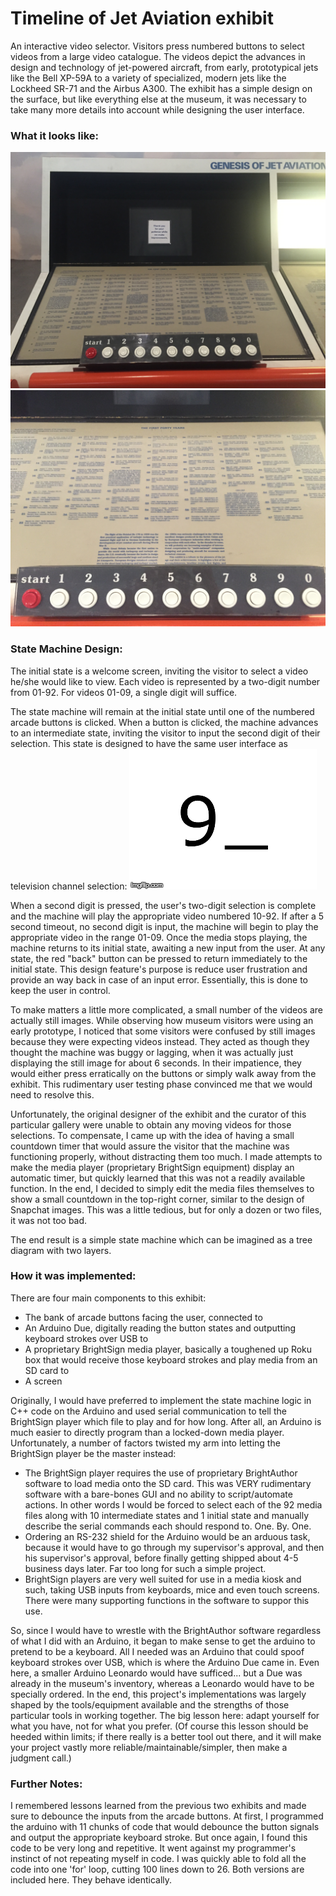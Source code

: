# Timeline of Jet Aviation exhibit
An interactive video selector. Visitors press numbered buttons to select videos from a large video catalogue. The videos depict the advances in design and technology of jet-powered aircraft, from early, prototypical jets like the Bell XP-59A to a variety of specialized, modern jets like the Lockheed SR-71 and the Airbus A300. The exhibit has a simple design on the surface, but like everything else at the museum, it was necessary to take many more details into account while designing the user interface.

### What it looks like:
![online](https://github.com/pjoneja/Portfolio/blob/master/Timeline%20of%20Jet%20Aviation/IMG_0934.JPG)
![online](https://github.com/pjoneja/Portfolio/blob/master/Timeline%20of%20Jet%20Aviation/IMG_0935.JPG)

### State Machine Design:
The initial state is a welcome screen, inviting the visitor to select a video he/she would like to view. Each video is represented by a two-digit number from 01-92. For videos 01-09, a single digit will suffice. 

The state machine will remain at the initial state until one of the numbered arcade buttons is clicked. When a button is clicked, the machine advances to an intermediate state, inviting the visitor to input the second digit of their selection. This state is designed to have the same user interface as television channel selection:
![online](https://github.com/pjoneja/Portfolio/blob/master/Timeline%20of%20Jet%20Aviation/9_.gif)

When a second digit is pressed, the user's two-digit selection is complete and the machine will play the appropriate video numbered 10-92. If after a 5 second timeout, no second digit is input, the machine will begin to play the appropriate video in the range 01-09. Once the media stops playing, the machine returns to its initial state, awaiting a new input from the user. At any state, the red "back" button can be pressed to return immediately to the initial state. This design feature's purpose is reduce user frustration and provide an way back in case of an input error. Essentially, this is done to keep the user in control.

To make matters a little more complicated, a small number of the videos are actually still images. While observing how museum visitors were using an early prototype, I noticed that some visitors were confused by still images because they were expecting videos instead. They acted as though they thought the machine was buggy or lagging, when it was actually just displaying the still image for about 6 seconds. In their impatience, they would either press erratically on the buttons or simply walk away from the exhibit. This rudimentary user testing phase convinced me that we would need to resolve this. 

Unfortunately, the original designer of the exhibit and the curator of this particular gallery were unable to obtain any moving videos for those selections. To compensate, I came up with the idea of having a small countdown timer that would assure the visitor that the machine was functioning properly, without distracting them too much. I made attempts to make the media player (proprietary BrightSign equipment) display an automatic timer, but quickly learned that this was not a readily available function. In the end, I decided to simply edit the media files themselves to show a small countdown in the top-right corner, similar to the design of Snapchat images. This was a little tedious, but for only a dozen or two files, it was not too bad. 

The end result is a simple state machine which can be imagined as a tree diagram with two layers.  

### How it was implemented:

There are four main components to this exhibit:
* The bank of arcade buttons facing the user, connected to
* An Arduino Due, digitally reading the button states and outputting keyboard strokes over USB to
* A proprietary BrightSign media player, basically a toughened up Roku box that would receive those keyboard strokes and play media from an SD card to
* A screen

Originally, I would have preferred to implement the state machine logic in C++ code on the Arduino and used serial communication to tell the BrightSign player which file to play and for how long. After all, an Arduino is much easier to directly program than a locked-down media player. Unfortunately, a number of factors twisted my arm into letting the BrightSign player be the master instead:
* The BrightSign player requires the use of proprietary BrightAuthor software to load media onto the SD card. This was VERY rudimentary software with a bare-bones GUI and no ability to script/automate actions. In other words I would be forced to select each of the 92 media files along with 10 intermediate states and 1 initial state and manually describe the serial commands each should respond to. One. By. One.
* Ordering an RS-232 shield for the Arduino would be an arduous task, because it would have to go through my supervisor's approval, and then his supervisor's approval, before finally getting shipped about 4-5 business days later. Far too long for such a simple project. 
* BrightSign players are very well suited for use in a media kiosk and such, taking USB inputs from keyboards, mice and even touch screens. There were many supporting functions in the software to suppor this use.

So, since I would have to wrestle with the BrightAuthor software regardless of what I did with an Arduino, it began to make sense to get the arduino to pretend to be a keyboard. All I needed was an Arduino that could spoof keyboard strokes over USB, which is where the Arduino Due came in. Even here, a smaller Arduino Leonardo would have sufficed... but a Due was already in the museum's inventory, whereas a Leonardo would have to be specially ordered. In the end, this project's implementations was largely shaped by the tools/equipment available and the strengths of those particular tools in working together. The big lesson here: adapt yourself for what you have, not for what you prefer. (Of course this lesson should be heeded within limits; if there really is a better tool out there, and it will make your project vastly more reliable/maintainable/simpler, then make a judgment call.)

### Further Notes:
I remembered lessons learned from the previous two exhibits and made sure to debounce the inputs from the arcade buttons. At first, I programmed the arduino with 11 chunks of code that would debounce the button signals and output the appropriate keyboard stroke.  But once again, I found this code to be very long and repetitive. It went against my programmer's instinct of not repeating myself in code. I was quickly able to fold all the code into one 'for' loop, cutting 100 lines down to 26. Both versions are included here. They behave identically.